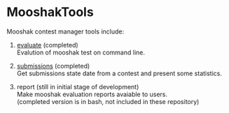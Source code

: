# MooshakTools
Mooshak contest manager tools include:

1. [evaluate](evaluate.md) (completed)\
Evalution of mooshak test on command line.

2. [submissions](submissions.md) (completed)\
Get submissions state date from a contest and present some statistics.

3. report (still in initial stage of development)\
Make mooshak evaluation reports avaiable to users.\
(completed version is in bash, not included in these repository)

